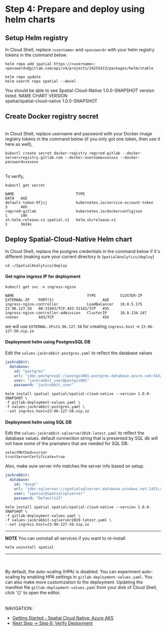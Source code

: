 # Step 4: Prepare and deploy using helm charts


##  Setup Helm registry

In Cloud Shell, replace `<username>` and `<password>` with your helm registry
tokens in the command below.

```shell
helm repo add spatial https://<username>:<password>@gitlab.com/api/v4/projects/24255413/packages/helm/stable
```

```shell
helm repo update
helm search repo spatial --devel
```


You should be able to see Spatial-Cloud-Native 1.0.0-SNAPSHOT version
listed. NAME CHART VERSION\
spatial/spatial-cloud-native 1.0.0-SNAPSHOT


## Create Docker registry secret

\
In Cloud Shell, replace username and password with your Docker image
registry tokens in the command below (if you only got one token, then
use it here as well),

```shell
kubectl create secret docker-registry regcred-gitlab --docker-server=registry.gitlab.com --docker-username=xxxxxx --docker-password=xxxxxx
```

\
To verify,

```shell
kubectl get secret
```
```shell
NAME                            TYPE                                  DATA   AGE
default-token-9fjcj             kubernetes.io/service-account-token   3      46h
regcred-gitlab                  kubernetes.io/dockerconfigjson        1      19h
sh.helm.release.v1.spatial.v1   helm.sh/release.v1                    1      3m24s
```



##  Deploy Spatial-Cloud-Native Helm chart

In Cloud Shell, replace the postgres credentials in the command below if
it's different (making sure your current directory is `SpatialAnalytics/deploy`)

```shell
cd ~/SpatialAnalytics/deploy
```
#### Get nginx ingress IP for deployment
```shell
kubectl get svc -n ingress-nginx
```
```shell
NAME                                 TYPE           CLUSTER-IP     EXTERNAL-IP    PORT(S)                      AGE
ingress-nginx-controller             LoadBalancer   10.0.5.175     23.96.127.58   80:31943/TCP,443:32142/TCP   45h
ingress-nginx-controller-admission   ClusterIP      10.0.134.147   <none>         443/TCP                      45h
```

we will use `EXTERNAL-IP=23.96.127.58` for creating `ingress.host` -> `23-96-127-58.nip.io`

#### Deployment helm using PostgresSQL DB

Edit the `values-jackrabbit-postgres.yaml` to reflect the database
values
```yaml
jackrabbit:
  database:
    id: "postgres"
    url: "jdbc:postgresql://postgis001.postgres.database.azure.com:5432/jackrabbit_db?currentSchema=public"
    user: "jackrabbit_user@postgis001"
    password: "jackrabbit_user"
```

```shell
helm install spatial spatial/spatial-cloud-native --version 1.0.0-SNAPSHOT \
-f gitlab-deployment-values.yaml \
-f values-jackrabbit-postgres.yaml \
--set ingress.host=23-96-127-58.nip.io
```

#### Deployment helm using SQL DB

Edit the `values-jackrabbit-sqlserver2019-latest.yaml` to reflect the database values. default connection string that is presented by SQL db will not have 
some of the pramaters that are needed for SQL DB.

`selectMethod=cursor`\
`trustServerCertificate=true`

Also, make sure server info matches the server info based on setup. 

```yaml
jackrabbit:
  database:
    id: "mssql"
    url: "jdbc:sqlserver://spatialsqlserver.database.windows.net:1433;selectMethod=cursor;authentication=SqlPassword;Database=spatial;encrypt=false;trustServerCertificate=true"
    user: "spatial@spatialsqlserver"
    password: "Default123"
```

```shell
helm install spatial spatial/spatial-cloud-native --version 1.0.0-SNAPSHOT \
-f gitlab-deployment-values.yaml \
-f values-jackrabbit-sqlserver2019-latest.yaml \
--set ingress.host=23-96-127-58.nip.io
```

---
**NOTE** You can uninstall all services if you want to re-install

```shell
helm uninstall spatial
```

---

\
\
By default, the auto-scaling (HPA) is disabled. You can experiment
auto-scaling by enabling HPA settings in
`gitlab-deployment-values.yaml`. You can also make more customization to
the deployment. Updating the manifest file
`gitlab-deployment-values.yaml` from your disk of Cloud Shell, click
\'{}\' to open the editor.
\
\
\
NAVIGATION:

- [Getting Started - Spatial Cloud Native: Azure AKS](README.md)
- [Next Step -> Step 6: Verify Deployment](verify_deployment.md)
